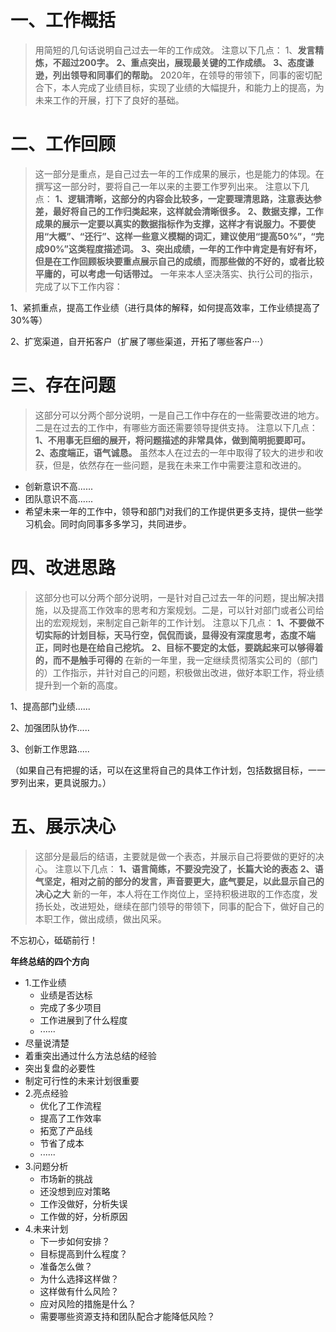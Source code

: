# 一、工作概括

>用简短的几句话说明自己过去一年的工作成效。
>注意以下几点：
>1、**发言精炼，不超过200字。**
>**2、重点突出，展现最关键的工作成绩。**
>**3、态度谦逊，列出领导和同事们的帮助。**
2020年，在领导的带领下，同事的密切配合下，本人完成了业绩目标，实现了业绩的大幅提升，和能力上的提高，为未来工作的开展，打下了良好的基础。

# 二、工作回顾
>这一部分是重点，是自己过去一年的工作成果的展示，也是能力的体现。在撰写这一部分时，要将自己一年以来的主要工作罗列出来。
>注意以下几点：
>**1、逻辑清晰，这部分的内容会比较多，一定要理清思路，注意表达参差，最好将自己的工作归类起来，这样就会清晰很多。**
>**2、数据支撑，工作成果的展示一定要以真实的数据指标作为支撑，这样才有说服力。不要使用“大概”、“还行”、这样一些意义模糊的词汇，建议使用“提高50%”，“完成90%”这类程度描述词。**
>**3、突出成绩，一年的工作中肯定是有好有坏，但是在工作回顾板块要重点展示自己的成绩，而那些做的不好的，或者比较平庸的，可以考虑一句话带过。**
一年来本人坚决落实、执行公司的指示，完成了以下工作内容：

1、紧抓重点，提高工作业绩（进行具体的解释，如何提高效率，工作业绩提高了30%等）

2、扩宽渠道，自开拓客户（扩展了哪些渠道，开拓了哪些客户···）

# 三、存在问题

>这部分可以分两个部分说明，一是自己工作中存在的一些需要改进的地方。二是在过去的工作中，有哪些方面还需要领导提供支持。
>注意以下几点：
>**1、不用事无巨细的展开，将问题描述的非常具体，做到简明扼要即可。**
>**2、态度端正，语气诚恳。**
虽然本人在过去的一年中取得了较大的进步和收获，但是，依然存在一些问题，是我在未来工作中需要注意和改进的。

* 创新意识不高......
* 团队意识不高......
* 希望未来一年的工作中，领导和部门对我们的工作提供更多支持，提供一些学习机会。同时向同事多多学习，共同进步。
# 四、改进思路

>这部分也可以分两个部分说明，一是针对自己过去一年的问题，提出解决措施，以及提高工作效率的思考和方案规划。二是，可以针对部门或者公司给出的宏观规划，来制定自己新年的工作计划。
>注意以下几点：
>**1、不要做不切实际的计划目标，天马行空，侃侃而谈，显得没有深度思考，态度不端正，同时也是在给自己挖坑。**
>**2、目标不要定的太低，要跳起来可以够得着的，而不是触手可得的**
在新的一年里，我一定继续贯彻落实公司的（部门的）工作指示，并针对自己的问题，积极做出改进，做好本职工作，将业绩提升到一个新的高度。

1、提高部门业绩......

2、加强团队协作.....

3、创新工作思路.....

（如果自己有把握的话，可以在这里将自己的具体工作计划，包括数据目标，一一罗列出来，更具说服力。）

# 五、展示决心

>这部分是最后的结语，主要就是做一个表态，并展示自己将要做的更好的决心。
>注意以下几点：
>**1、语言简练，不要没完没了，长篇大论的表态**
>**2、语气坚定，相对之前的部分的发言，声音要更大，底气要足，以此显示自己的决心之大**
新的一年，本人将在工作岗位上，坚持积极进取的工作态度，发扬长处，改进短处，继续在部门领导的带领下，同事的配合下，做好自己的本职工作，做出成绩，做出风采。

不忘初心，砥砺前行！



**年终总结的四个方向**

- 1.工作业绩
  - 业绩是否达标
  - 完成了多少项目
  - 工作进展到了什么程度
  - ······
- 尽量说清楚
- 着重突出通过什么方法总结的经验
- 突出复盘的必要性
- 制定可行性的未来计划很重要
- 2.亮点经验
  - 优化了工作流程
  - 提高了工作效率
  - 拓宽了产品线
  - 节省了成本
  - ······
- 3.问题分析
  - 市场新的挑战
  - 还没想到应对策略
  - 工作没做好，分析失误
  - 工作做的好，分析原因
- 4.未来计划
  - 下一步如何安排？
  - 目标提高到什么程度？
  - 准备怎么做？
  - 为什么选择这样做？
  - 这样做有什么风险？
  - 应对风险的措施是什么？
  - 需要哪些资源支持和团队配合才能降低风险？



